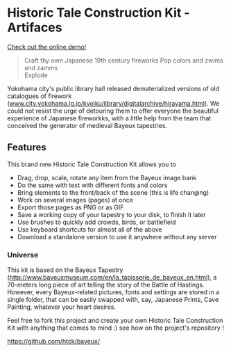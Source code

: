 # Historic Tale Construction Kit - Artifaces

[Check out the online demo!](http://artifaces.leschatscosmiques.net)

> Craft thy own Japanese 19th century fireworks 
> Pop colors and zwims and zamms  
> Explode 

Yokohama city's public library hall released dematerialized versions of old catalogues of firework (www.city.yokohama.lg.jp/kyoiku/library/digitalarchive/hirayama.html).
We could not resist the urge of detouring them to offer everyone the beautiful experience of Japanese fireworkks, with a little help from the team that conceived the generator of medieval Bayeux tapestries.

## Features
This brand new Historic Tale Construction Kit allows you to
* Drag, drop, scale, rotate any item from the Bayeux image bank
* Do the same with text with different fonts and colors
* Bring elements to the front/back of the scene (this is life changing)
* Work on several images (pages) at once
* Export those pages as PNG or as GIF
* Save a working copy of your tapestry to your disk, to finish it later
* Use brushes to quickly add crowds, birds, or battlefield
* Use keyboard shortcuts for almost all of the above
* Download a standalone version to use it anywhere without any server

### Universe
This kit is based on the Bayeux Tapestry (http://www.bayeuxmuseum.com/en/la_tapisserie_de_bayeux_en.html), a 70-meters long piece of art telling the story of the Battle of Hastings. However, every Bayeux-related pictures, fonts and settings are stored in a single folder, that can be easily swapped with, say, Japanese Prints, Cave Painting, whatever your heart desires.

Feel free to fork this project and create your own Historic Tale Construction Kit with anything that comes to mind :) see how on the project's repository !

https://github.com/htck/bayeux/